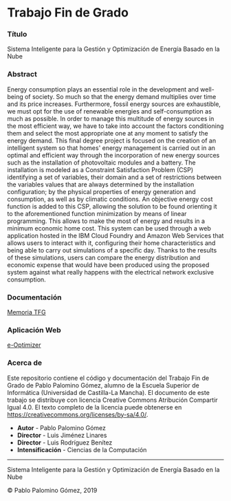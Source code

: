 # Trabajo Fin de Grado
### Título
Sistema Inteligente para la Gestión y Optimización de Energía Basado en la Nube
### Abstract
Energy consumption plays an essential role in the development and well-being of society. So much so that the energy demand multiplies over time and its price increases. Furthermore, fossil energy sources are exhaustible, we must opt for the use of renewable energies and self-consumption as much as possible. In order to manage this multitude of energy sources in the most efficient way, we have to take into account the factors conditioning them and select the most appropriate one at any moment to satisfy the energy demand. This final degree project is focused on the creation of an intelligent system so that homes' energy management is carried out in an optimal and efficient way through the incorporation of new energy sources such as the installation of photovoltaic modules and a battery. The installation is modeled as a Constraint Satisfaction Problem (CSP) identifying a set of variables, their domain and a set of restrictions between the variables values that are always determined by the installation configuration; by the physical properties of energy generation and consumption, as well as by climatic conditions. An objective energy cost function is added to this CSP, allowing the solution to be found orienting it to the aforementioned function minimization by means of linear programming. This allows to make the most of energy and results in a minimum economic home cost. This system can be used through a web application hosted in the IBM Cloud Foundry and Amazon Web Services that allows users to interact with it, configuring their home characteristics and being able to carry out simulations of a specific day. Thanks to the results of these simulations, users can compare the energy distribution and economic expense that would have been produced using the proposed system against what really happens with the electrical network exclusive consumption.
### Documentación
[Memoria TFG](https://github.com/pablopalomino96/TFG_PalominoGomez_Pablo/blob/doc/DOC/uclmTFGesi.pdf)
### Aplicación Web
[e-Optimizer](http://3.213.79.178:5000/)
### Acerca de
Este repositorio contiene el código y documentación del Trabajo Fin de Grado de Pablo Palomino Gómez, alumno de la Escuela Superior de Informática (Universidad de Castilla-La Mancha). El documento de este trabajo se distribuye con licencia Creative Commons Atribución Compartir Igual 4.0. El texto completo de la licencia puede obtenerse en https://creativecommons.org/licenses/by-sa/4.0/.
* **Autor** - Pablo Palomino Gómez
* **Director** - Luis Jiménez Linares
* **Director** - Luis Rodríguez Benítez
* **Intensificación** - Ciencias de la Computación




_______________________________________________________________________________
Sistema Inteligente para la Gestión y Optimización de Energía Basado en la Nube

© Pablo Palomino Gómez, 2019
